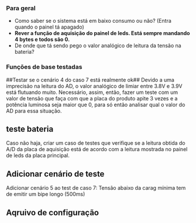 ### Para geral ###
* Como saber se o sistema está em baixo consumo ou não? (Entra quando o painel tá apagado) 
*  __Rever a função de aquisição do painel de leds. Está sempre mandando 4 bytes e todos são 0.__
* De onde que tá sendo pego o valor analógico de leitura da tensão na bateria?


### __Funções de base testadas__ ###



##Testar se o cenário 4 do caso 7 está realmente ok##
Devido a uma imprecisão na leitura do AD, o valor analógico de limiar entre 3.8V e 3.9V está flutuando muito.
Necessário, assim, então, fazer um teste com um valor de tensão que faça com que a placa do produto apite 3 vezes e a potência luminosa seja maior que 0, para só então analisar qual o valor do AD para essa situação.



## teste bateria ##

Caso não haja, criar um caso de testes que verifique se a leitura obtida do A/D da placa de aquisição está
de acordo com a leitura mostrada no painel de leds da placa principal.

## Adicionar cenário de teste ## 
Adicionar cenário 5 ao test de caso 7: Tensão abaixo da carag mínima tem de emitir um bipe longo (500ms)

## Aqruivo de configuração ##






